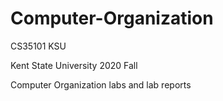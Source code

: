 # Computer-Organization
CS35101 KSU

Kent State University 2020 Fall


Computer Organization labs and lab reports

